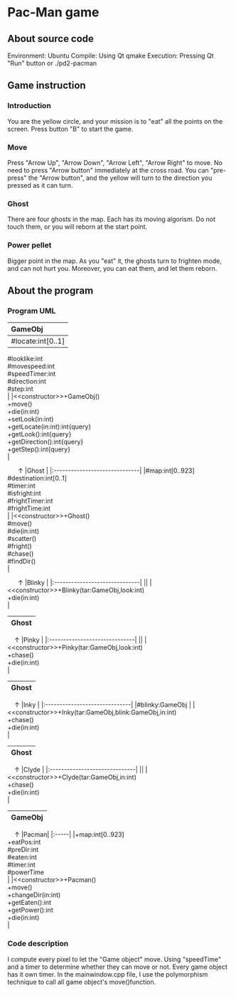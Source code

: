 # Pac-Man game
## About source code
Environment: Ubuntu
Compile: Using Qt qmake
Execution: Pressing Qt "Run" button
    or 
    ./pd2-pacman
## Game instruction
### Introduction
You are the yellow circle, and your mission is to "eat" all the points on the screen. Press button "B" to start the game.
### Move
Press "Arrow Up", "Arrow Down", "Arrow Left", "Arrow Right" to move.
No need to press "Arrow button" immediately at the cross road. You can "pre-press" the "Arrow button", and the yellow will turn to the direction you pressed as it can turn.
### Ghost
There are four ghosts in the map. Each has its moving algorism. Do not touch them, or you will reborn at the start point.
### Power pellet
Bigger point in the map. As you "eat" it, the ghosts turn to frighten mode, and can not hurt you. Moreover, you can eat them, and let them reborn.
## About the program
### Program UML
|GameObj                        |
|:------------------------------|
|#locate:int[0..1]<br>
#looklike:int<br>
#movespeed:int<br>
#speedTimer:int<br>
#direction:int<br>
#step:int<br>                   |
|<\<constructor>>+GameObj()<br>
+move()<br>
+die(in:int)<br>
+setLook(in:int)<br>
+getLocate(in:int):int{query}<br>
+getLook():int{query}<br>
+getDirection():int{query}<br>
+getStep():int{query}<br>       |

&nbsp; &nbsp; &nbsp; &#8593;
|Ghost                          |
|:------------------------------|
|#map:int[0..923]<br>
#destination:int[0..1]<br>
#timer:int<br>
#isfright:int<br>
#frightTimer:int<br>
#frightTime:int<br>             |
|<\<constructor>>+Ghost()<br>
#move()<br>
#die(in:int)<br>
#scatter()<br>
#fright()<br>
#chase()<br>
#findDir()<br>                  |

&nbsp; &nbsp; &nbsp; &#8593;
|Blinky                         |
|:------------------------------|
||
|<\<constructor>>+Blinky(tar:GameObj,look:int)<br>
+die(in:int)<br>                |

|Ghost|
|:---:|

&nbsp; &nbsp; &#8593;
|Pinky                          |
|:------------------------------|
||
|<\<constructor>>+Pinky(tar:GameObj,look:int)<br>
+chase()<br>
+die(in:int)<br>                |

|Ghost|
|:---:|

&nbsp; &nbsp; &#8593;
|Inky                           |
|:------------------------------|
|#blinky:GameObj                |
|<\<constructor>>+Inky(tar:GameObj,blink:GameObj,in:int)<br>
+chase()<br>
+die(in:int)<br>                |

|Ghost|
|:---:|

&nbsp; &nbsp; &#8593;
|Clyde                          |
|:------------------------------|
||
|<\<constructor>>+Clyde(tar:GameObj,in:int)<br>
+chase()<br>
+die(in:int)<br>                |

|GameObj|
|:-----:|

&nbsp; &nbsp; &#8593;
|Pacman|
|:-----|
|+map:int[0..923]<br>
+eatPos:int<br>
#preDir:int<br>
#eaten:int<br>
#timer:int<br>
#powerTime<br>|
|<\<constructor>>+Pacman()<br>
+move()<br>
+changeDir(in:int)<br>
+getEaten():int<br>
+getPower():int<br>
+die(in:int)<br>|

### Code description
I compute every pixel to let the "Game object" move. Using "speedTime" and a timer to determine whether they can move or not. Every game object has it own timer.
In the mainwindow.cpp file, I use the polymorphism technique to call all game object's move()function.
<font color=ffffff>pixel counting takes a lot of time ><</font>
